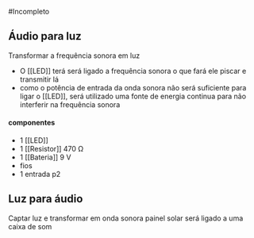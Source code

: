 #Incompleto
## Áudio para luz
Transformar a frequência sonora em luz
- O [[LED]] terá será ligado a frequência sonora o que fará ele piscar e transmitir lá 
- como o potência de entrada da onda sonora não será suficiente para ligar o [[LED]], será utilizado uma fonte de energia continua para não interferir na frequência sonora 

#### componentes
- 1 [[LED]] 
- 1 [[Resistor]] 470 Ω
- 1 [[Bateria]] 9 V
- fios
- 1 entrada p2

## Luz para áudio
Captar luz e transformar em onda sonora
painel solar será ligado a uma caixa de som